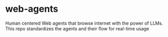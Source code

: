 # web-agents
Human centered Web agents that browse internet with the power of LLMs. This repo standardizes the agents and their flow for real-time usage
